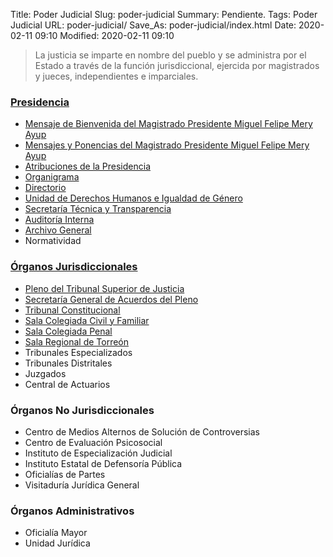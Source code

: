 Title: Poder Judicial
Slug: poder-judicial
Summary: Pendiente.
Tags: Poder Judicial
URL: poder-judicial/
Save_As: poder-judicial/index.html
Date: 2020-02-11 09:10
Modified: 2020-02-11 09:10


> La justicia se imparte en nombre del pueblo y se administra por el Estado a través de la función jurisdiccional, ejercida por magistrados y jueces, independientes e imparciales.

### [Presidencia](presidencia/)

* [Mensaje de Bienvenida del Magistrado Presidente Miguel Felipe Mery Ayup](presidencia/bienvenida/)
* [Mensajes y Ponencias del Magistrado Presidente Miguel Felipe Mery Ayup](presidencia/mensajes-ponencias/)
* [Atribuciones de la Presidencia](presidencia/atribuciones/)
* [Organigrama](presidencia/organigrama/)
* [Directorio](presidencia/directorio/)
* [Unidad de Derechos Humanos e Igualdad de Género](presidencia/derechos-humanos/)
* [Secretaría Técnica y Transparencia](presidencia/secretaria-tecnica-transparencia/)
* [Auditoría Interna](presidencia/auditoria-interna/)
* [Archivo General](presidencia/archivo-general/)
* Normatividad

### [Órganos Jurisdiccionales](organos-jurisdiccionales/)

* [Pleno del Tribunal Superior de Justicia](organos-jurisdiccionales/pleno-tribunal-superior-justicia/)
* [Secretaría General de Acuerdos del Pleno](organos-jurisdiccionales/secretaria-general-acuerdos-pleno/)
* [Tribunal Constitucional](organos-jurisdiccionales/tribunal-constitucional/)
* [Sala Colegiada Civil y Familiar](organos-jurisdiccionales/sala-colegiada-civil-familiar/)
* [Sala Colegiada Penal](organos-jurisdiccionales/sala-colegiada-penal/)
* [Sala Regional de Torreón](organos-jurisdiccionales/sala-regional-torreon/)
* Tribunales Especializados
* Tribunales Distritales
* Juzgados
* Central de Actuarios

### Órganos No Jurisdiccionales

* Centro de Medios Alternos de Solución de Controversias
* Centro de Evaluación Psicosocial
* Instituto de Especialización Judicial
* Instituto Estatal de Defensoría Pública
* Oficialías de Partes
* Visitaduría Jurídica General

### Órganos Administrativos

* Oficialía Mayor
* Unidad Jurídica
